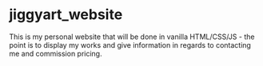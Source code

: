 # jiggyart_website

This is my personal website that will be done in vanilla HTML/CSS/JS - the point is to display my works and give information in regards to contacting me and commission pricing.
